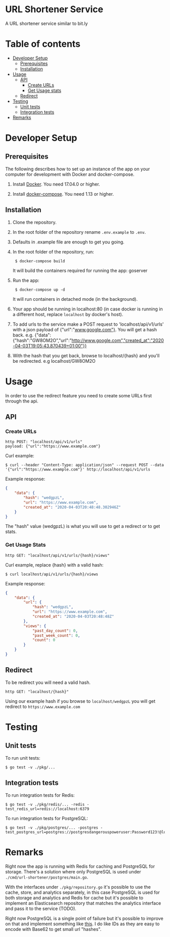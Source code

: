 # URL Shortener Service

A URL shortener service similar to bit.ly

Table of contents
=================
   * [Developer Setup](#developer-setup)
      * [Prerequisites](#prerequisites)
      * [Installation](#installation)
   * [Usage](#usage)
      * [API](#api)
        * [Create URLs](#create-urls)
        * [Get Usage stats](#get-usage-stats)
      * [Redirect](#redirect)
   * [Testing](#testing)
   	  * [Unit tests](#unit-tests)
   	  * [Integration tests](#integration-tests)
   * [Remarks](#remarks)

# Developer Setup

## Prerequisites

The following describes how to set up an instance of the app on your
computer for development with Docker and docker-compose.

1. Install [Docker](https://docs.docker.com/engine/installation/). You need 17.04.0 or higher.

2. Install [docker-compose](https://docs.docker.com/compose/install/). You need 1.13 or higher.

## Installation

1. Clone the repository.

2. In the root folder of the repository rename `.env.example` to `.env`.

4. Defaults in .example file are enough to get you going.

5. In the root folder of the repository, run:
    
        $ docker-compose build

   It will build the containers required for running the app: goserver
   
6. Run the app:
        
        $ docker-compose up -d
        
    It will run containers in detached mode (in the background).

11. Your app should be running in localhost:80 (in case docker is running in a different host, replace `localhost` by docker's host).

12. To add urls to the service make a POST request to 'localhost/api/v1/urls' with a json payload of {"url":"www.google.com"}. You will get a hash back. e.g. {"data":{"hash":"GW8OM2O","url":"http://www.google.com","created_at":"2020-04-03T19:05:43.870439+01:00"}}

13. With the hash that you get back, browse to localhost/{hash} and you'll be redirected. e.g localhost/GW8OM2O


# Usage

In order to use the redirect feature you need to create some URLs first through the api.

## API

### Create URLs

	
```
http POST: "localhost/api/v1/urls"
payload: {"url":"https://www.example.com"}
```
    
Curl example:

```
$ curl --header "Content-Type: application/json" --request POST --data '{"url":"https://www.example.com"}' http://localhost/api/v1/urls 
```

Example response:
```json
{
    "data": {
        "hash": "wedgpzL",
        "url": "https://www.example.com",
        "created_at": "2020-04-03T20:48:48.302946Z"
    }
}
```
The "hash" value (wedgpzL) is what you will use to get a redirect or to get stats.

### Get Usage Stats
```
http GET: "localhost/api/v1/urls/{hash}/views"
```
    
Curl example, replace {hash} with a valid hash:

```
$ curl localhost/api/v1/urls/{hash}/views
```

Example response:
```json
{
    "data": {
        "url": {
            "hash": "wedgpzL",
            "url": "https://www.example.com",
            "created_at": "2020-04-03T20:48:48Z"
        },
        "views": {
            "past_day_count": 0,
            "past_week_count": 0,
            "count": 0
        }
    }
}
```


## Redirect

To be redirect you will need a valid hash.

```
http GET: "localhost/{hash}"
```

Using our example hash if you browse to `localhost/wedgpzL` you will get redirect to `https://www.example.com`



# Testing

## Unit tests
To run unit tests:

    $ go test -v ./pkg/... 

## Integration tests
To run integration tests for Redis:

    $ go test -v ./pkg/redis/... -redis -test_redis_url=redis://localhost:6379

To run integration tests for PostgreSQL:

    $ go test -v ./pkg/postgres/... -postgres -test_postgres_url=postgres://postgresdangerouspoweruser:Password123!@localhost:5432/urlshortener


# Remarks

Right now the app is running with Redis for caching and PostgreSQL for storage. There's a solution where only PostgreSQL is used under `./cmd/url-shortener/postgres/main.go`. 

With the interfaces under `./pkg/repository.go` it's possible to use the cache, store, and analytics separately, in this case PostgreSQL is used for both storage and analytics and Redis for cache but it's possible to implement an Elasticsearch repository that matches the analytics interface and pass it to the service (TODO).

Right now PostgreSQL is a single point of failure but it's possible to improve on that and implement something like [this](https://code.flickr.net/2010/02/08/ticket-servers-distributed-unique-primary-keys-on-the-cheap/). I do like IDs as they are easy to encode with Base62 to get small url "hashes".

